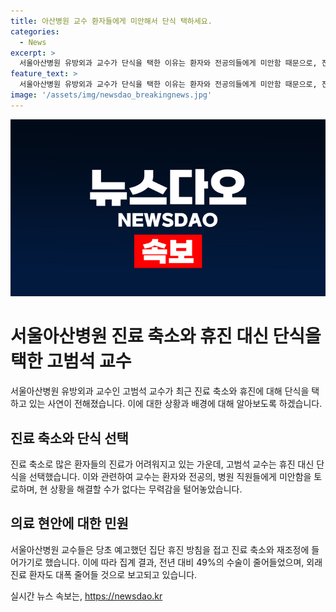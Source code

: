 ```yaml
---
title: 아산병원 교수 환자들에게 미안해서 단식 택하세요.
categories:
  - News
excerpt: >
  서울아산병원 유방외과 교수가 단식을 택한 이유는 환자와 전공의들에게 미안함 때문으로, 진료 축소에 대한 무력감과 환자들에 대한 걱정을 고백했다. 또한, 병원의 진료 축소로 인한 여론에 대한 일부 반응과 교수의 상황에 대한 속내를 공개하며 힘든 상황에서의 마음을 얘기했다. 이에 따라 병원의 집단 휴진 방침이 진료 축소와 재조정으로 변경되었으며, 이에 따라 수술과 외래 진료 환자가 줄어들 것으로 전망된다.
feature_text: >
  서울아산병원 유방외과 교수가 단식을 택한 이유는 환자와 전공의들에게 미안함 때문으로, 진료 축소에 대한 무력감과 환자들에 대한 걱정을 고백했다. 또한, 병원의 진료 축소로 인한 여론에 대한 일부 반응과 교수의 상황에 대한 속내를 공개하며 힘든 상황에서의 마음을 얘기했다. 이에 따라 병원의 집단 휴진 방침이 진료 축소와 재조정으로 변경되었으며, 이에 따라 수술과 외래 진료 환자가 줄어들 것으로 전망된다.
image: '/assets/img/newsdao_breakingnews.jpg'
---
```


<p><img src="/assets/img/newsdao_breakingnews.jpg" alt="bookingtag 속보" /></p>

<h1>서울아산병원 진료 축소와 휴진 대신 단식을 택한 고범석 교수</h1>

<p data-ke-size="size16">서울아산병원 유방외과 교수인 고범석 교수가 최근 진료 축소와 휴진에 대해 단식을 택하고 있는 사연이 전해졌습니다. 이에 대한 상황과 배경에 대해 알아보도록 하겠습니다.</p>

<h2 data-ke-size="size26">진료 축소와 단식 선택</h2>

<p data-ke-size="size16">진료 축소로 많은 환자들의 진료가 어려워지고 있는 가운데, 고범석 교수는 휴진 대신 단식을 선택했습니다. 이와 관련하여 교수는 환자와 전공의, 병원 직원들에게 미안함을 토로하며, 현 상황을 해결할 수가 없다는 무력감을 털어놓았습니다.</p>

<h2 data-ke-size="size26">의료 현안에 대한 민원</h2>

<p data-ke-size="size16">서울아산병원 교수들은 당초 예고했던 집단 휴진 방침을 접고 진료 축소와 재조정에 들어가기로 했습니다. 이에 따라 집계 결과, 전년 대비 49%의 수술이 줄어들었으며, 외래 진료 환자도 대폭 줄어들 것으로 보고되고 있습니다.</p>
실시간 뉴스 속보는, <a href="https://newsdao.kr" rel="dofollow">https://newsdao.kr</a>


